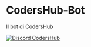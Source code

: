 # CodersHub-Bot

Il bot di CodersHub

[![Discord CodersHub](https://img.shields.io/badge/Discord-Entra%20nella%20community-blue)](https://discord.gg/jufE4fdZXf)

